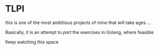 # TLPI

this is one of the most ambitious projects of mine that will take ages ...

Basically, it is an attempt to *port* the exercises in Golang, where feasible

Keep watching this space
